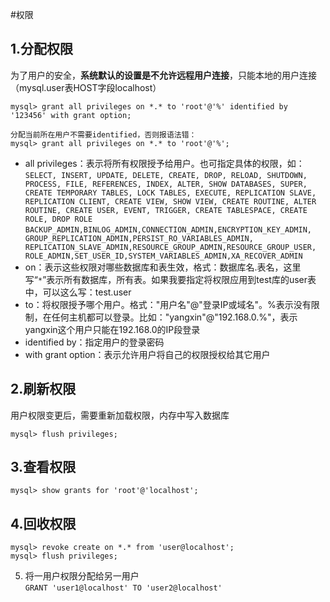 #权限

1.分配权限
--------------
为了用户的安全，**系统默认的设置是不允许远程用户连接**，只能本地的用户连接（mysql.user表HOST字段localhost）
```
mysql> grant all privileges on *.* to 'root'@'%' identified by '123456' with grant option;

分配当前所在用户不需要identified，否则报语法错：
mysql> grant all privileges on *.* to 'root'@'%';
```
* all privileges：表示将所有权限授予给用户。也可指定具体的权限，如：<br>
`SELECT, INSERT, UPDATE, DELETE, CREATE, DROP, RELOAD, SHUTDOWN, PROCESS, FILE, REFERENCES, INDEX, ALTER, SHOW DATABASES, SUPER, CREATE TEMPORARY TABLES, LOCK TABLES, EXECUTE, REPLICATION SLAVE, REPLICATION CLIENT, CREATE VIEW, SHOW VIEW, CREATE ROUTINE, ALTER ROUTINE, CREATE USER, EVENT, TRIGGER, CREATE TABLESPACE, CREATE ROLE, DROP ROLE` `BACKUP_ADMIN,BINLOG_ADMIN,CONNECTION_ADMIN,ENCRYPTION_KEY_ADMIN,
GROUP_REPLICATION_ADMIN,PERSIST_RO_VARIABLES_ADMIN,
REPLICATION_SLAVE_ADMIN,RESOURCE_GROUP_ADMIN,RESOURCE_GROUP_USER,
ROLE_ADMIN,SET_USER_ID,SYSTEM_VARIABLES_ADMIN,XA_RECOVER_ADMIN`
* on：表示这些权限对哪些数据库和表生效，格式：数据库名.表名，这里写“`*`”表示所有数据库，所有表。如果我要指定将权限应用到test库的user表中，可以这么写：test.user
* to：将权限授予哪个用户。格式："用户名"@"登录IP或域名"。%表示没有限制，在任何主机都可以登录。比如："yangxin"@"192.168.0.%"，表示yangxin这个用户只能在192.168.0的IP段登录
* identified by：指定用户的登录密码
* with grant option：表示允许用户将自己的权限授权给其它用户

2.刷新权限
-----------
用户权限变更后，需要重新加载权限，内存中写入数据库
```
mysql> flush privileges;
```

3.查看权限
------------
```
mysql> show grants for 'root'@'localhost';
```
4.回收权限
---------------
```
mysql> revoke create on *.* from 'user@localhost';
mysql> flush privileges;
```

5. 将一用户权限分配给另一用户<br>
`GRANT 'user1@localhost' TO 'user2@localhost'`
